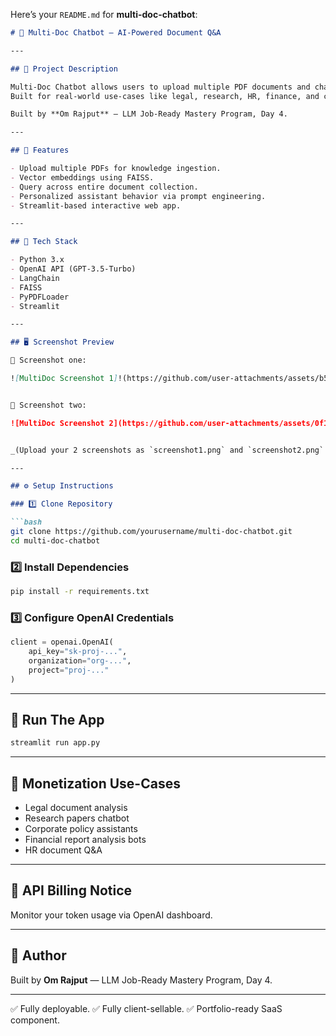 Here’s your `README.md` for **multi-doc-chatbot**:

````markdown
# 📄 Multi-Doc Chatbot — AI-Powered Document Q&A

---

## 📌 Project Description

Multi-Doc Chatbot allows users to upload multiple PDF documents and chat with them using OpenAI’s GPT model + LangChain RAG pipeline.  
Built for real-world use-cases like legal, research, HR, finance, and corporate document processing.

Built by **Om Rajput** — LLM Job-Ready Mastery Program, Day 4.

---

## 🚀 Features

- Upload multiple PDFs for knowledge ingestion.
- Vector embeddings using FAISS.
- Query across entire document collection.
- Personalized assistant behavior via prompt engineering.
- Streamlit-based interactive web app.

---

## 🧰 Tech Stack

- Python 3.x
- OpenAI API (GPT-3.5-Turbo)
- LangChain
- FAISS
- PyPDFLoader
- Streamlit

---

## 🖥️ Screenshot Preview

📸 Screenshot one:

![MultiDoc Screenshot 1]!(https://github.com/user-attachments/assets/b5aead7e-5f69-4b76-84ba-29f8ce6e9b81)


📸 Screenshot two:

![MultiDoc Screenshot 2](https://github.com/user-attachments/assets/0f16c447-dcfb-46b4-a7d0-9ffa25f36b4b)


_(Upload your 2 screenshots as `screenshot1.png` and `screenshot2.png` in repo root)_

---

## ⚙️ Setup Instructions

### 1️⃣ Clone Repository

```bash
git clone https://github.com/yourusername/multi-doc-chatbot.git
cd multi-doc-chatbot
````

### 2️⃣ Install Dependencies

```bash
pip install -r requirements.txt
```

### 3️⃣ Configure OpenAI Credentials

```python
client = openai.OpenAI(
    api_key="sk-proj-...",     
    organization="org-...",     
    project="proj-..."         
)
```

---

## 🏃 Run The App

```bash
streamlit run app.py
```

---

## 💼 Monetization Use-Cases

* Legal document analysis
* Research papers chatbot
* Corporate policy assistants
* Financial report analysis bots
* HR document Q\&A

---

## 🔐 API Billing Notice

Monitor your token usage via OpenAI dashboard.

---

## 👑 Author

Built by **Om Rajput** — LLM Job-Ready Mastery Program, Day 4.

---

✅ Fully deployable.
✅ Fully client-sellable.
✅ Portfolio-ready SaaS component.

```
